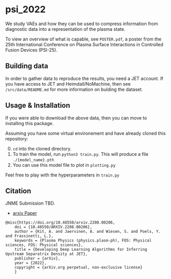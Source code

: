 # psi_2022

We study VAEs and how they can be used to compress information from diagnostic data into a representation of the plasma state.

To view an overview of what is capable, see `POSTER.pdf`, a poster from the 25th International Conference on Plasma Surface Interactions in Controlled Fusion Devices (PSI-25).

## Building data

In order to gather data to reproduce the results, you need a JET account. If you have access to JET and Heimdall/NoMachine, then see `/src/data/README.md` for more information on bulding the dataset.

## Usage & Installation

If you were able to download the above data, then you can move to installing this package. 

Assuming you have some virtual environement and have already cloned this repository:

0. `cd` into the cloned directory.  
1. To train the model, run `python3 train.py`. This will produce a file `./{model_name}.pth`
2. You can use this model file to plot in `plotting.py`

Feel free to play with the hyperparameters in `train.py`

## Citation

JNME Submission TBD.

* [arxiv Paper](https://arxiv.org/abs/2208.00206)
``` 
@misc{https://doi.org/10.48550/arxiv.2208.00206,
    doi = {10.48550/ARXIV.2208.00206},
    author = {Kit, A. and Jaervinen, A. and Wiesen, S. and Poels, Y. and Frassinetti, L.},
    keywords = {Plasma Physics (physics.plasm-ph), FOS: Physical sciences, FOS: Physical sciences},
    title = {Developing Deep Learning Algorithms for Inferring Upstream Separatrix Density at JET},
    publisher = {arXiv},
    year = {2022},
    copyright = {arXiv.org perpetual, non-exclusive license}
    }
```

